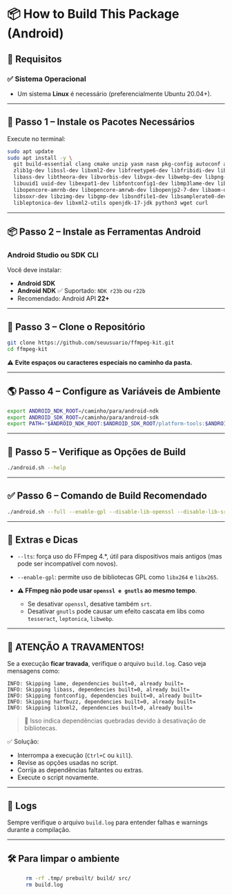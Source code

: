 # 📦 How to Build This Package (Android)

## 📌 Requisitos

### ✅ Sistema Operacional

* Um sistema **Linux** é necessário (preferencialmente Ubuntu 20.04+).

---

## 🧠 Passo 1 – Instale os Pacotes Necessários

Execute no terminal:

```bash
sudo apt update
sudo apt install -y \
  git build-essential clang cmake unzip yasm nasm pkg-config autoconf automake libtool m4 \
  zlib1g-dev libssl-dev libxml2-dev libfreetype6-dev libfribidi-dev libharfbuzz-dev libglib2.0-dev \
  libass-dev libtheora-dev libvorbis-dev libvpx-dev libwebp-dev libpng-dev libjpeg-dev \
  libuuid1 uuid-dev libexpat1-dev libfontconfig1-dev libmp3lame-dev libx264-dev libx265-dev \
  libopencore-amrnb-dev libopencore-amrwb-dev libopenjp2-7-dev libaom-dev libtwolame-dev \
  libsoxr-dev libzimg-dev libgmp-dev libsndfile1-dev libsamplerate0-dev libtesseract-dev \
  libleptonica-dev libxml2-utils openjdk-17-jdk python3 wget curl
```

---

## 📦 Passo 2 – Instale as Ferramentas Android

### Android Studio ou SDK CLI

Você deve instalar:

* **Android SDK**
* **Android NDK**
  ✅ Suportado: `NDK r23b` ou `r22b`
* Recomendado: Android API **22+**

---

## 📁 Passo 3 – Clone o Repositório

```bash
git clone https://github.com/seuusuario/ffmpeg-kit.git
cd ffmpeg-kit
```

⚠️ **Evite espaços ou caracteres especiais no caminho da pasta.**

---

## 🌎 Passo 4 – Configure as Variáveis de Ambiente

```bash
export ANDROID_NDK_ROOT=/caminho/para/android-ndk
export ANDROID_SDK_ROOT=/caminho/para/android-sdk
export PATH="$ANDROID_NDK_ROOT:$ANDROID_SDK_ROOT/platform-tools:$ANDROID_SDK_ROOT/tools:$PATH"
```

---

## 💠 Passo 5 – Verifique as Opções de Build

```bash
./android.sh --help
```

---

## ✅ Passo 6 – Comando de Build Recomendado

```bash
./android.sh --full --enable-gpl --disable-lib-openssl --disable-lib-srt --disable-x86 --disable-arm-v7a --disable-arm-v7a-neon
```

---

## 🧐 Extras e Dicas

* `--lts`: força uso do FFmpeg 4.\*, útil para dispositivos mais antigos (mas pode ser incompatível com novos).
* `--enable-gpl`: permite uso de bibliotecas GPL como `libx264` e `libx265`.
* **⚠️ FFmpeg não pode usar **`openssl e gnutls`** ao mesmo tempo**.

    * Se desativar `openssl`, desative também `srt`.
    * Desativar `gnutls` pode causar um efeito cascata em libs como `tesseract`, `leptonica`, `libwebp`.

---

## 🚨 ATENÇÃO A TRAVAMENTOS!

Se a execução **ficar travada**, verifique o arquivo `build.log`. Caso veja mensagens como:

```
INFO: Skipping lame, dependencies built=0, already built=
INFO: Skipping libass, dependencies built=0, already built=
INFO: Skipping fontconfig, dependencies built=0, already built=
INFO: Skipping harfbuzz, dependencies built=0, already built=
INFO: Skipping libxml2, dependencies built=0, already built=
```

> 🔁 Isso indica dependências quebradas devido à desativação de bibliotecas.

✅ Solução:

* Interrompa a execução (`Ctrl+C` ou `kill`).
* Revise as opções usadas no script.
* Corrija as dependências faltantes ou extras.
* Execute o script novamente.

---

## 📄 Logs

Sempre verifique o arquivo `build.log` para entender falhas e warnings durante a compilação.

---

## 🛠️ Para limpar o ambiente

```bash
      rm -rf .tmp/ prebuilt/ build/ src/
      rm build.log
```